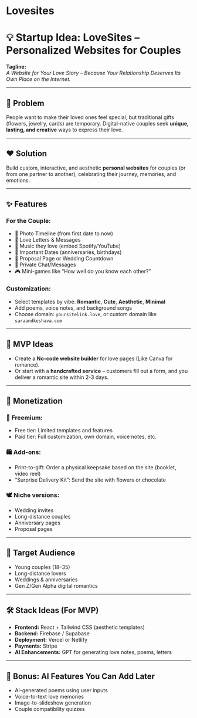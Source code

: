 # Lovesites
# 💡 Startup Idea: LoveSites – Personalized Websites for Couples

**Tagline:**  
*A Website for Your Love Story – Because Your Relationship Deserves Its Own Place on the Internet.*

---

## 🎯 Problem
People want to make their loved ones feel special, but traditional gifts (flowers, jewelry, cards) are temporary. Digital-native couples seek **unique, lasting, and creative** ways to express their love.

---

## ❤️ Solution
Build custom, interactive, and aesthetic **personal websites** for couples (or from one partner to another), celebrating their journey, memories, and emotions.

---

## ✨ Features

### For the Couple:
- 📸 Photo Timeline (from first date to now)  
- 💌 Love Letters & Messages  
- 🎵 Music they love (embed Spotify/YouTube)  
- 📅 Important Dates (anniversaries, birthdays)  
- 💍 Proposal Page or Wedding Countdown  
- 💬 Private Chat/Messages  
- 🎮 Mini-games like “How well do you know each other?”

### Customization:
- Select templates by vibe: **Romantic**, **Cute**, **Aesthetic**, **Minimal**  
- Add poems, voice notes, and background songs  
- Choose domain: `yoursitelink.love`, or custom domain like `saraandkeshava.com`

---

## 🧪 MVP Ideas
- Create a **No-code website builder** for love pages (Like Canva for romance).  
- Or start with a **handcrafted service** – customers fill out a form, and you deliver a romantic site within 2-3 days.

---

## 💸 Monetization

### 💖 Freemium:
- Free tier: Limited templates and features  
- Paid tier: Full customization, own domain, voice notes, etc.

### 🛍️ Add-ons:
- Print-to-gift: Order a physical keepsake based on the site (booklet, video reel)  
- “Surprise Delivery Kit”: Send the site with flowers or chocolate

### 🕊️ Niche versions:
- Wedding invites  
- Long-distance couples  
- Anniversary pages  
- Proposal pages

---

## 🎯 Target Audience
- Young couples (18–35)  
- Long-distance lovers  
- Weddings & anniversaries  
- Gen Z/Gen Alpha digital romantics

---

## 🛠️ Stack Ideas (For MVP)
- **Frontend:** React + Tailwind CSS (aesthetic templates)  
- **Backend:** Firebase / Supabase  
- **Deployment:** Vercel or Netlify  
- **Payments:** Stripe  
- **AI Enhancements:** GPT for generating love notes, poems, letters

---

## 🧠 Bonus: AI Features You Can Add Later
- AI-generated poems using user inputs  
- Voice-to-text love memories  
- Image-to-slideshow generation  
- Couple compatibility quizzes
